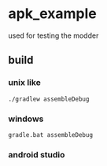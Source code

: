 # apk_example

used for testing the modder


## build  

### unix like
```
./gradlew assembleDebug
```

### windows
```
gradle.bat assembleDebug
```

### android studio
